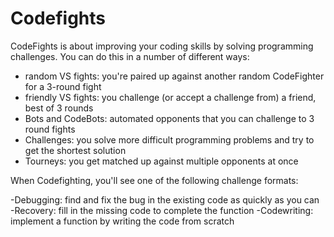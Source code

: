 # Codefights

CodeFights is about improving your coding skills by solving programming challenges. You can do this in a number of different ways:

- random VS fights: you're paired up against another random CodeFighter for a 3-round fight
- friendly VS fights: you challenge (or accept a challenge from) a friend, best of 3 rounds
- Bots and CodeBots: automated opponents that you can challenge to 3 round fights
- Challenges: you solve more difficult programming problems and try to get the shortest solution
- Tourneys: you get matched up against multiple opponents at once

When Codefighting, you'll see one of the following challenge formats:

-Debugging: find and fix the bug in the existing code as quickly as you can
-Recovery: fill in the missing code to complete the function
-Codewriting: implement a function by writing the code from scratch
